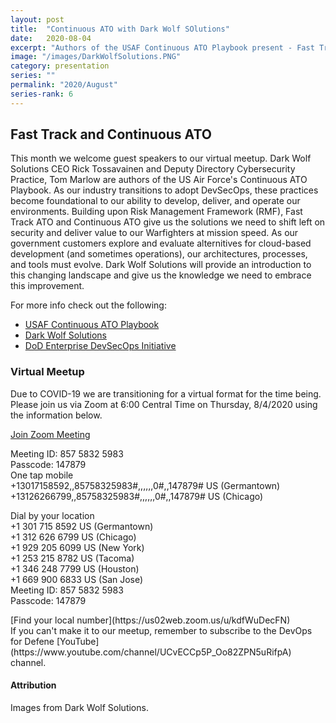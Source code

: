 ```yaml
---
layout: post
title:  "Continuous ATO with Dark Wolf SOlutions"
date:   2020-08-04
excerpt: "Authors of the USAF Continuous ATO Playbook present - Fast Track and Continuous ATO"
image: "/images/DarkWolfSolutions.PNG"
category: presentation
series: ""
permalink: "2020/August"
series-rank: 6
---
```


## Fast Track and Continuous ATO

This month we welcome guest speakers to our virtual meetup. Dark Wolf Solutions CEO Rick Tossavainen and Deputy Directory Cybersecurity Practice, Tom Marlow are authors of the US Air Force's Continuous ATO Playbook.  As our industry transitions to adopt DevSecOps, these practices become foundational to our ability to develop, deliver, and operate our environments. Building upon Risk Management Framework (RMF), Fast Track ATO and Continuous ATO give us the solutions we need to shift left on security and deliver value to our Warfighters at mission speed.  As our government customers explore and evaluate alternitives for cloud-based development (and sometimes operations), our architectures, processes, and tools must evolve. Dark Wolf Solutions will provide an introduction to this changing landscape and give us the knowledge we need to embrace this improvement. 

For more info check out the following:
- [USAF Continuous ATO Playbook](https://github.com/jondavid-black/DevOpsForDefense/blob/master/docs/pubs/Air%20Force%20Continuous%20ATO%20Playbook.pdf)
- [Dark Wolf Solutions](https://www.darkwolfsolutions.com/)
- [DoD Enterprise DevSecOps Initiative](https://software.af.mil/dsop/)


### Virtual Meetup
Due to COVID-19 we are transitioning for a virtual format for the time being.  Please join us via Zoom at 6:00 Central Time on Thursday, 8/4/2020 using the information below.

[Join Zoom Meeting](https://us02web.zoom.us/j/85758325983?pwd=bmU2OUNhZ210TkRLY0gvUlhsaS9OQT09)
<div>
Meeting ID: 857 5832 5983 <br>
Passcode: 147879 <br>
One tap mobile <br>
+13017158592,,85758325983#,,,,,,0#,,147879# US (Germantown) <br>
+13126266799,,85758325983#,,,,,,0#,,147879# US (Chicago) <br>

Dial by your location <br>
        +1 301 715 8592 US (Germantown) <br>
        +1 312 626 6799 US (Chicago) <br>
        +1 929 205 6099 US (New York) <br>
        +1 253 215 8782 US (Tacoma) <br>
        +1 346 248 7799 US (Houston) <br>
        +1 669 900 6833 US (San Jose) <br>
Meeting ID: 857 5832 5983 <br>
Passcode: 147879 <br>
</div>
[Find your local number](https://us02web.zoom.us/u/kdfWuDecFN) 


<div class="box" markdown="1">
If you can't make it to our meetup, remember to subscribe to the DevOps for Defene [YouTube](https://www.youtube.com/channel/UCvECCp5P_Oo82ZPN5uRifpA) channel. 
</div>

#### Attribution

Images from Dark Wolf Solutions.
